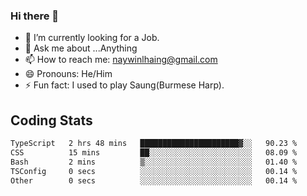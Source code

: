 ### Hi there 👋

- 🔭 I’m currently looking for a Job.
- 💬 Ask me about ...Anything
- 📫 How to reach me: naywinlhaing@gmail.com
- 😄 Pronouns: He/Him
- ⚡ Fun fact: I used to play Saung(Burmese Harp).


## Coding Stats
<!--START_SECTION:waka-->

```txt
TypeScript   2 hrs 48 mins   ██████████████████████▓░░   90.23 %
CSS          15 mins         ██░░░░░░░░░░░░░░░░░░░░░░░   08.09 %
Bash         2 mins          ▒░░░░░░░░░░░░░░░░░░░░░░░░   01.40 %
TSConfig     0 secs          ░░░░░░░░░░░░░░░░░░░░░░░░░   00.14 %
Other        0 secs          ░░░░░░░░░░░░░░░░░░░░░░░░░   00.14 %
```

<!--END_SECTION:waka-->
